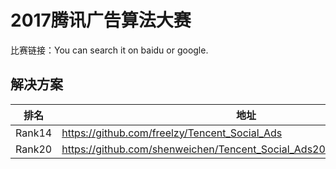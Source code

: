 
# 2017腾讯广告算法大赛

比赛链接：You can search it on baidu or google.

## 解决方案
|排名|地址|
|----|----|
|Rank14|https://github.com/freelzy/Tencent_Social_Ads|
|Rank20|https://github.com/shenweichen/Tencent_Social_Ads2017_Mobile_App_pCVR|
